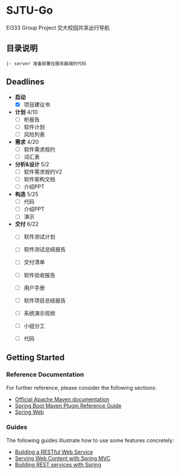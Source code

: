 # SJTU-Go
EI333 Group Project 交大校园共享出行导航

## 目录说明
```
|- server 准备部署在服务器端的代码
```


## Deadlines
- **启动**
  + [x] 项目建议书
- **计划** 4/10
  + [ ] 析报告
  + [ ] 软件计划
  + [ ] 风险列表
- **需求** 4/20
  + [ ] 软件需求规约
  + [ ] 词汇表
- **分析&设计** 5/2
  + [ ] 软件需求规约V2
  + [ ] 软件架构文档
  + [ ] 介绍PPT
- **构造** 5/25
  + [ ] 代码
  + [ ] 介绍PPT
  + [ ] 演示
- **交付** 6/22
  + [ ] 软件测试计划
  + [ ] 软件测试总结报告
  + [ ] 交付清单
  + [ ] 软件验收报告
  + [ ] 用户手册
  + [ ] 软件项目总结报告
  + [ ] 系统演示视频
  + [ ] 小组分工
  + [ ] 代码








## Getting Started

### Reference Documentation
For further reference, please consider the following sections:

* [Official Apache Maven documentation](https://maven.apache.org/guides/index.html)
* [Spring Boot Maven Plugin Reference Guide](https://docs.spring.io/spring-boot/docs/2.2.6.RELEASE/maven-plugin/)
* [Spring Web](https://docs.spring.io/spring-boot/docs/2.2.6.RELEASE/reference/htmlsingle/#boot-features-developing-web-applications)

### Guides
The following guides illustrate how to use some features concretely:

* [Building a RESTful Web Service](https://spring.io/guides/gs/rest-service/)
* [Serving Web Content with Spring MVC](https://spring.io/guides/gs/serving-web-content/)
* [Building REST services with Spring](https://spring.io/guides/tutorials/bookmarks/)

